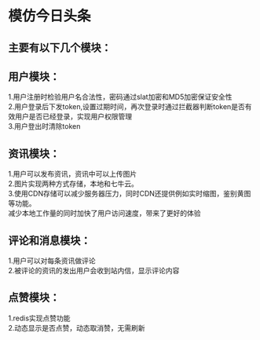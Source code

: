 # 模仿今日头条
主要有以下几个模块：<br>
--
用户模块：<br>
-
1.用户注册时检验用户名合法性，密码通过slat加密和MD5加密保证安全性<br>
2.用户登录后下发token,设置过期时间，再次登录时通过拦截器判断token是否有效用户是否已经登录，实现用户权限管理<br>
3.用户登出时清除token<br>

资讯模块：<br>
-
1.用户可以发布资讯，资讯中可以上传图片<br>
2.图片实现两种方式存储，本地和七牛云。<br>
3.使用CDN存储可以减少服务器压力，同时CDN还提供例如实时缩图，鉴别黄图等功能。<br>
   减少本地工作量的同时加快了用户访问速度，带来了更好的体验<br>


评论和消息模块：<br>
-
1.用户可以对每条资讯做评论<br>
2.被评论的资讯的发出用户会收到站内信，显示评论内容<br>

点赞模块：<br>
-
1.redis实现点赞功能<br>
2.动态显示是否点赞，动态取消赞，无需刷新<br>

